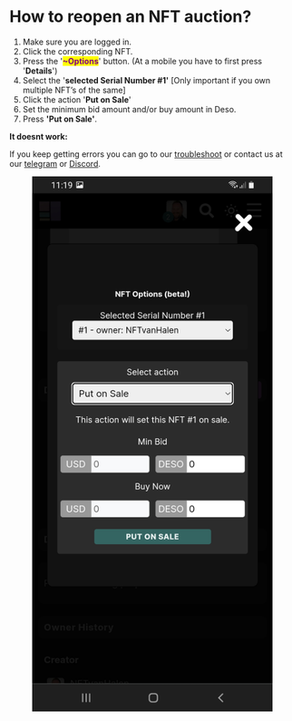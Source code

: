 # How to reopen an NFT auction?

1. Make sure you are logged in.
2. Click the corresponding NFT.
3. Press the '<mark style="color:purple;">**\~Options**</mark>' button. (At a mobile you have to first press '**Details**')
4. Select the '**selected Serial Number #1'** \[Only important if you own multiple NFT’s of the same]
5. Click the action '**Put on Sale**'&#x20;
6. Set the minimum bid amount and/or buy amount in Deso.
7. Press **'Put on Sale'**.



**It doesnt work:**

If you keep getting errors you can go to our [troubleshoot](troubleshoot.md) or contact us at our [telegram](https://t.me/+qdNeX8CYB\_swZTQx) or [Discord](https://discord.gg/jQ34WMMZce).&#x20;

<figure><img src="../../.gitbook/assets/Put on Sale.jpg" alt=""><figcaption></figcaption></figure>
